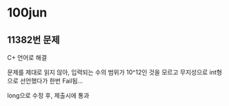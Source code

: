 # 100jun

## 11382번 문제

C+ 언어로 해결

문제를 제대로 읽지 않아, 입력되는 수의 범위가
10^12인 것을 모르고 무지성으로 int형으로 선언했다가
한번 Fail됨...

long으로 수정 후, 제출시에 통과

